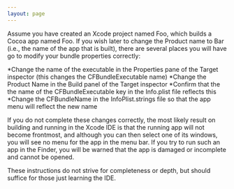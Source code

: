 ```yaml
---
layout: page
---
```




Assume you have created an Xcode project named Foo, which builds a Cocoa app named Foo.
If you wish later to change the Product name to Bar (i.e., the name of the app that is built),
there are several places you will have go to modify your bundle properties correctly:


*Change the name of the executable in the Properties pane of the Target inspector (this changes the CFBundleExecutable name)
*Change the Product Name in the Build panel of the Target inspector
*Confirm that the the name of the CFBundleExecutable key in the Info.plist file reflects this
*Change the CFBundleName in the InfoPlist.strings file so that the app menu will reflect the new name


If you do not complete these changes correctly, the most likely result on building and running in the Xcode IDE is that the running
app will not become frontmost, and although you can then select one of its windows, you will see no menu for the app in the menu bar.
If you try to run such an app in the Finder, you will be warned that the app is damaged or incomplete and cannot be opened.

These instructions do not strive for completeness or depth, but should suffice for those just learning the IDE.
